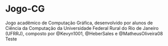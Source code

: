 # Jogo-CG
Jogo acadêmico de Computação Gráfica, desenvolvido por alunos de Ciência da Computação da Universidade Federal Rural do Rio de Janeiro (UFRRJ), composto por @Kevyn1001, @HeberSales e @MatheusOliveira08
Teste
